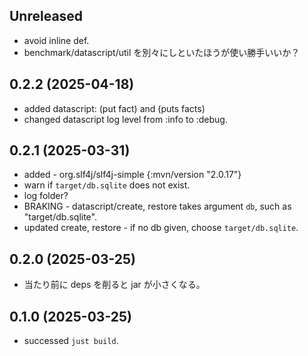 ## Unreleased

* avoid inline def.
* benchmark/datascript/util を別々にしといたほうが使い勝手いいか？

## 0.2.2 (2025-04-18)

* added datascript: (put fact) and (puts facts)
* changed datascript log level from :info to :debug.

## 0.2.1 (2025-03-31)

* added - org.slf4j/slf4j-simple  {:mvn/version "2.0.17"}
* warn if `target/db.sqlite` does not exist.
* log folder?
* BRAKING - datascript/create, restore takes argument `db`, such as "target/db.sqlite".
* updated create, restore - if no db given, choose `target/db.sqlite`.


## 0.2.0 (2025-03-25)

* 当たり前に deps を削ると jar が小さくなる。

## 0.1.0 (2025-03-25)

* successed `just build`.

